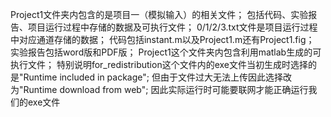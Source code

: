Project1文件夹内包含的是项目一（模拟输入）的相关文件；
包括代码、实验报告、项目运行过程中存储的数据及可执行文件；
0/1/2/3.txt文件是项目运行过程中对应通道存储的数据；
代码包括instant.m以及Project1.m还有Project1.fig；
实验报告包括word版和PDF版；
Project1这个文件夹内包含利用matlab生成的可执行文件；
特别说明for_redistribution这个文件内的exe文件当初生成时选择的是"Runtime included in package";
但由于文件过大无法上传因此选择改为"Runtime download from web";
因此实际运行时可能要联网才能正确运行我们的exe文件
